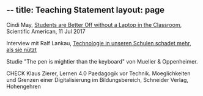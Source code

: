 --
title: Teaching Statement
layout: page
--

Cindi May, [Students are Better Off without a Laptop in the Classroom](https://www.scientificamerican.com/article/students-are-better-off-without-a-laptop-in-the-classroom/),
Scientific American, 11 Jul 2017

Interview mit Ralf Lankau,
[Technologie in unseren Schulen schadet mehr, als sie nützt](http://www.heise.de/-3766725)

Studie "The pen is mightier than the keyboard" von Mueller &
Oppenheimer.

CHECK Klaus Zierer, Lernen 4.0 Paedagogik vor Technik. Moeglichkeiten
und Grenzen einer Digitalisierung im Bildungsbereich, Schneider
Verlag, Hohengehren
